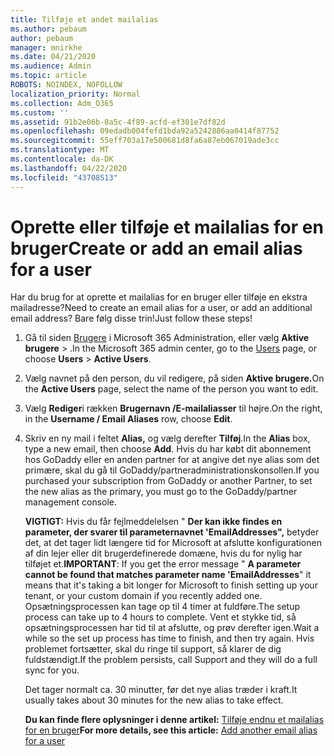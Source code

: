 ```yaml
---
title: Tilføje et andet mailalias
ms.author: pebaum
author: pebaum
manager: mnirkhe
ms.date: 04/21/2020
ms.audience: Admin
ms.topic: article
ROBOTS: NOINDEX, NOFOLLOW
localization_priority: Normal
ms.collection: Adm_O365
ms.custom: ''
ms.assetid: 91b2e06b-0a5c-4f89-acfd-ef301e7df82d
ms.openlocfilehash: 09edadb004fefd1bda92a5242886aa0414f87752
ms.sourcegitcommit: 55eff703a17e500681d8fa6a87eb067019ade3cc
ms.translationtype: MT
ms.contentlocale: da-DK
ms.lasthandoff: 04/22/2020
ms.locfileid: "43708513"
---
```

# <a name="create-or-add-an-email-alias-for-a-user"></a><span data-ttu-id="091c7-102">Oprette eller tilføje et mailalias for en bruger</span><span class="sxs-lookup"><span data-stu-id="091c7-102">Create or add an email alias for a user</span></span>

<span data-ttu-id="091c7-103">Har du brug for at oprette et mailalias for en bruger eller tilføje en ekstra mailadresse?</span><span class="sxs-lookup"><span data-stu-id="091c7-103">Need to create an email alias for a user, or add an additional email address?</span></span> <span data-ttu-id="091c7-104">Bare følg disse trin!</span><span class="sxs-lookup"><span data-stu-id="091c7-104">Just follow these steps!</span></span>
  
1. <span data-ttu-id="091c7-105">Gå til siden [Brugere](https://go.microsoft.com/fwlink/p/?linkid=834822) i Microsoft 365 Administration, eller vælg **Aktive** **brugere** \> .</span><span class="sxs-lookup"><span data-stu-id="091c7-105">In the Microsoft 365 admin center, go to the [Users](https://go.microsoft.com/fwlink/p/?linkid=834822) page, or choose **Users** \> **Active Users**.</span></span>
    
2. <span data-ttu-id="091c7-106">Vælg navnet på den person, du vil redigere, på siden **Aktive brugere.**</span><span class="sxs-lookup"><span data-stu-id="091c7-106">On the **Active Users** page, select the name of the person you want to edit.</span></span> 
    
3. <span data-ttu-id="091c7-107">Vælg **Rediger**i rækken **Brugernavn /E-mailaliasser** til højre.</span><span class="sxs-lookup"><span data-stu-id="091c7-107">On the right, in the **Username / Email Aliases** row, choose **Edit**.</span></span>
    
4. <span data-ttu-id="091c7-108">Skriv en ny mail i feltet **Alias,** og vælg derefter **Tilføj**.</span><span class="sxs-lookup"><span data-stu-id="091c7-108">In the **Alias** box, type a new email, then choose **Add**.</span></span> <span data-ttu-id="091c7-109">Hvis du har købt dit abonnement hos GoDaddy eller en anden partner for at angive det nye alias som det primære, skal du gå til GoDaddy/partneradministrationskonsollen.</span><span class="sxs-lookup"><span data-stu-id="091c7-109">If you purchased your subscription from GoDaddy or another Partner, to set the new alias as the primary, you must go to the GoDaddy/partner management console.</span></span> 
    
    <span data-ttu-id="091c7-110">**VIGTIGT:** Hvis du får fejlmeddelelsen " **Der kan ikke findes en parameter, der svarer til parameternavnet 'EmailAddresses",** betyder det, at det tager lidt længere tid for Microsoft at afslutte konfigurationen af din lejer eller dit brugerdefinerede domæne, hvis du for nylig har tilføjet et.</span><span class="sxs-lookup"><span data-stu-id="091c7-110">**IMPORTANT**: If you get the error message " **A parameter cannot be found that matches parameter name 'EmailAddresses**" it means that it's taking a bit longer for Microsoft to finish setting up your tenant, or your custom domain if you recently added one.</span></span> <span data-ttu-id="091c7-111">Opsætningsprocessen kan tage op til 4 timer at fuldføre.</span><span class="sxs-lookup"><span data-stu-id="091c7-111">The setup process can take up to 4 hours to complete.</span></span> <span data-ttu-id="091c7-112">Vent et stykke tid, så opsætningsprocessen har tid til at afslutte, og prøv derefter igen.</span><span class="sxs-lookup"><span data-stu-id="091c7-112">Wait a while so the set up process has time to finish, and then try again.</span></span> <span data-ttu-id="091c7-113">Hvis problemet fortsætter, skal du ringe til support, så klarer de dig fuldstændigt.</span><span class="sxs-lookup"><span data-stu-id="091c7-113">If the problem persists, call Support and they will do a full sync for you.</span></span>
    
    <span data-ttu-id="091c7-114">Det tager normalt ca. 30 minutter, før det nye alias træder i kraft.</span><span class="sxs-lookup"><span data-stu-id="091c7-114">It usually takes about 30 minutes for the new alias to take effect.</span></span>
    
    <span data-ttu-id="091c7-115">**Du kan finde flere oplysninger i denne artikel:** [Tilføje endnu et mailalias for en bruger](https://docs.microsoft.com/office365/admin/email/add-another-email-alias-for-a-user)</span><span class="sxs-lookup"><span data-stu-id="091c7-115">**For more details, see this article:** [Add another email alias for a user](https://docs.microsoft.com/office365/admin/email/add-another-email-alias-for-a-user)</span></span>
    

